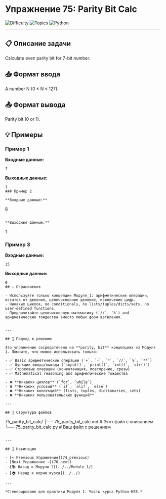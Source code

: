 # Упражнение 75: Parity Bit Calc

![Difficulty](https://img.shields.io/badge/Difficulty-Module%201-green)
![Topics](https://img.shields.io/badge/Topics-parity%2C%20bit-blue)
![Python](https://img.shields.io/badge/Python-Module%201%20Concepts-yellow)

---

## 📋 Описание задачи

Calculate even parity bit for 7-bit number.
## 📥 Формат ввода

A number N (0 ≤ N ≤ 127).
## 📤 Формат вывода

Parity bit (0 or 1).
## 💡 Примеры

### Пример 1

**Входные данные:**
```
7
```

**Выходные данные:**
```
1
### Пример 2

**Входные данные:**
```
8
```

**Выходные данные:**
```
1
### Пример 3

**Входные данные:**
```
15
```

**Выходные данные:**
```
0
## ⚠️ Ограничения

- Используйте только концепции Модуля_1: арифметические операции, остаток от деления, целочисленное деление, извлечение цифр.
- Никаких циклов, no conditionals, no lists/tuples/dicts/sets, no user-defined functions.
- Предпочитайте целочисленную математику (`//`, `%`) and арифметические тождества вместо любых форм ветвления.


---

## 🎯 Подход к решению

Это упражнение сосредоточено на **parity, bit** концепциях из Модуля 1. Помните, что можно использовать только:

- ✅ Basic арифметические операции (`+`, `-`, `*`, `//`, `%`, `**`)
- ✅ Функции ввода/вывода (`input()`, `print()`, `int()`, `str()`)
- ✅ Строковые операции (конкатенация, повторение, срезы)
- ✅ Mathematical reasoning and арифметические тождества

- ❌ **Никаких циклов** (`for`, `while`)
- ❌ **Никаких условий** (`if`, `elif`, `else`)
- ❌ **Никаких коллекций** (lists, tuples, dictionaries, sets)
- ❌ **Никаких пользовательских функций**

---

## 📁 Структура файлов
```
75_parity_bit_calc/
├── 75_parity_bit_calc.md     # Этот файл с описанием
└── 75_parity_bit_calc.py     # Ваш файл с решением
```

---

## 🔗 Навигация

- [← Previous Упражнение](74_previous) 
- [Next Упражнение →](76_next)
- [📚 Назад к Модулю 1](../../Module_1/)
- [🏠 Назад к корню курса](../../)

---

*Сгенерировано для практики Модуля 1. Часть курса Python-HSE.*
